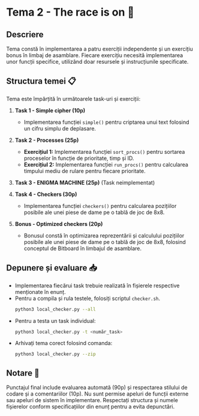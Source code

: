 # Tema 2 - The race is on 🏁

## Descriere

Tema constă în implementarea a patru exerciții independente și un exercițiu bonus în limbaj de asamblare. Fiecare exercițiu necesită implementarea unor funcții specifice, utilizând doar resursele și instrucțiunile specificate.

## Structura temei 📋

Tema este împărțită în următoarele task-uri și exerciții:

1. **Task 1 - Simple cipher (10p)**
   - Implementarea funcției `simple()` pentru criptarea unui text folosind un cifru simplu de deplasare.

2. **Task 2 - Processes (25p)**
   - **Exercițiul 1:** Implementarea funcției `sort_procs()` pentru sortarea proceselor în funcție de prioritate, timp și ID.
   - **Exercițiul 2:** Implementarea funcției `run_procs()` pentru calcularea timpului mediu de rulare pentru fiecare prioritate.

3. **Task 3 - ENIGMA MACHINE (25p)** (Task neimplementat)

4. **Task 4 - Checkers (30p)**
   - Implementarea funcției `checkers()` pentru calcularea pozițiilor posibile ale unei piese de dame pe o tablă de joc de 8x8.

5. **Bonus - Optimized checkers (20p)**
   - Bonusul constă în optimizarea reprezentării și calculului pozițiilor posibile ale unei piese de dame pe o tablă de joc de 8x8, folosind conceptul de Bitboard în limbajul de asamblare.

## Depunere și evaluare 📥

- Implementarea fiecărui task trebuie realizată în fișierele respective menționate în enunț.
- Pentru a compila și rula testele, folosiți scriptul `checker.sh`.
  ```bash
  python3 local_checker.py --all

- Pentru a testa un task individual:
  ```bash
  python3 local_checker.py -t <număr_task>

- Arhivați tema corect folosind comanda:
  ```bash
  python3 local_checker.py --zip

## Notare 📝

Punctajul final include evaluarea automată (90p) și respectarea stilului de codare și a comentariilor (10p).
Nu sunt permise apeluri de funcții externe sau apeluri de sistem în implementare.
Respectați structura și numele fișierelor conform specificațiilor din enunț pentru a evita depunctări.
